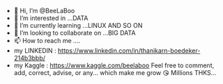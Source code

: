 - 👋 Hi, I’m @BeeLaBoo
- 👀 I’m interested in ...DATA 
- 🌱 I’m currently learning ...LINUX AND SO ON
- 💞️ I’m looking to collaborate on ...BIG DATA
- 📫 How to reach me ....
-  my LINKEDIN : https://www.linkedin.com/in/thanikarn-boedeker-214b3bbb/
-  my Kaggle : https://www.kaggle.com/beelaboo
   Feel free to comment, add, correct, advise, or any... which make me grow 😘 Millions THKS...

<!---
BeeLaBoo/BeeLaBoo is a ✨ special ✨ repository because its `README.md` (this file) appears on your GitHub profile.
You can click the Preview link to take a look at your changes.
--->
